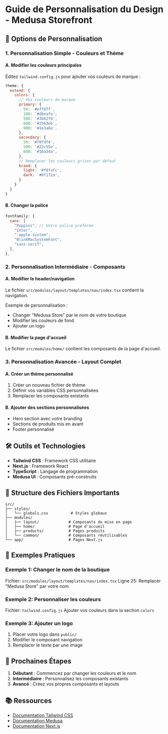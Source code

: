 # Guide de Personnalisation du Design - Medusa Storefront

## 🎨 Options de Personnalisation

### 1. **Personnalisation Simple - Couleurs et Thème**

#### A. Modifier les couleurs principales
Éditez `tailwind.config.js` pour ajouter vos couleurs de marque :

```javascript
theme: {
  extend: {
    colors: {
      // Vos couleurs de marque
      primary: {
        50: '#eff6ff',
        100: '#dbeafe',
        500: '#3b82f6',
        600: '#2563eb',
        900: '#1e3a8a',
      },
      secondary: {
        50: '#f0fdf4',
        500: '#22c55e',
        600: '#16a34a',
      },
      // Remplacer les couleurs grises par défaut
      brand: {
        light: '#f8fafc',
        dark: '#0f172a',
      }
    }
  }
}
```

#### B. Changer la police
```javascript
fontFamily: {
  sans: [
    "Poppins", // Votre police préférée
    "Inter",
    "-apple-system",
    "BlinkMacSystemFont",
    "sans-serif",
  ],
},
```

### 2. **Personnalisation Intermédiaire - Composants**

#### A. Modifier le header/navigation
Le fichier `src/modules/layout/templates/nav/index.tsx` contient la navigation.

Exemple de personnalisation :
- Changer "Medusa Store" par le nom de votre boutique
- Modifier les couleurs de fond
- Ajouter un logo

#### B. Modifier la page d'accueil
Le fichier `src/modules/home/` contient les composants de la page d'accueil.

### 3. **Personnalisation Avancée - Layout Complet**

#### A. Créer un thème personnalisé
1. Créer un nouveau fichier de thème
2. Définir vos variables CSS personnalisées
3. Remplacer les composants existants

#### B. Ajouter des sections personnalisées
- Hero section avec votre branding
- Sections de produits mis en avant
- Footer personnalisé

## 🛠️ Outils et Technologies

- **Tailwind CSS** : Framework CSS utilitaire
- **Next.js** : Framework React
- **TypeScript** : Langage de programmation
- **Medusa UI** : Composants pré-construits

## 📁 Structure des Fichiers Importants

```
src/
├── styles/
│   └── globals.css          # Styles globaux
├── modules/
│   ├── layout/             # Composants de mise en page
│   ├── home/               # Page d'accueil
│   ├── products/           # Pages produits
│   └── common/             # Composants réutilisables
└── app/                    # Pages Next.js
```

## 🎯 Exemples Pratiques

### Exemple 1: Changer le nom de la boutique
Fichier: `src/modules/layout/templates/nav/index.tsx`
Ligne 25: Remplacer "Medusa Store" par votre nom

### Exemple 2: Personnaliser les couleurs
Fichier: `tailwind.config.js`
Ajouter vos couleurs dans la section `colors`

### Exemple 3: Ajouter un logo
1. Placer votre logo dans `public/`
2. Modifier le composant navigation
3. Remplacer le texte par une image

## 🚀 Prochaines Étapes

1. **Débutant** : Commencez par changer les couleurs et le nom
2. **Intermédiaire** : Personnalisez les composants existants
3. **Avancé** : Créez vos propres composants et layouts

## 📚 Ressources

- [Documentation Tailwind CSS](https://tailwindcss.com/docs)
- [Documentation Medusa](https://docs.medusajs.com)
- [Documentation Next.js](https://nextjs.org/docs)
